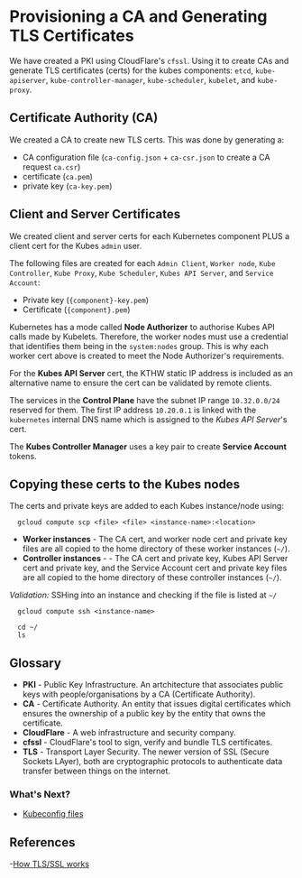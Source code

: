 # Provisioning a CA and Generating TLS Certificates

We have created a PKI using CloudFlare's `cfssl`. Using it to create CAs and generate TLS certificates (certs) for the kubes components: `etcd`, `kube-apiserver`, `kube-controller-manager`, `kube-scheduler`, `kubelet`, and `kube-proxy`.

## Certificate Authority (CA)

We created a CA to create new TLS certs. This was done by generating a:
- CA configuration file (`ca-config.json` + `ca-csr.json` to create a CA request `ca.csr`)
- certificate (`ca.pem`)
- private key (`ca-key.pem`)

## Client and Server Certificates

We created client and server certs for each Kubernetes component PLUS a client cert for the Kubes `admin` user.

The following files are created for each `Admin Client`, `Worker node`, `Kube Controller`, `Kube Proxy`, `Kube Scheduler`, `Kubes API Server`, and `Service Account`:
- Private key (`{component}-key.pem`)
- Certificate (`{component}.pem`)

Kubernetes has a mode called **Node Authorizer** to authorise Kubes API calls made by Kubelets. Therefore, the worker nodes must use a credential that identifies them being in the `system:nodes` group. This is why each worker cert above is created to meet the Node Authorizer's requirements.

For the **Kubes API Server** cert, the KTHW static IP address is included as an alternative name to ensure the cert can be validated by remote clients.

The services in the **Control Plane** have the subnet IP range `10.32.0.0/24` reserved for them. The first IP address `10.20.0.1` is linked with the `kubernetes` internal DNS name which is assigned to the _Kubes API Server_'s cert.

The **Kubes Controller Manager** uses a key pair to create **Service Account** tokens.

## Copying these certs to the Kubes nodes

The certs and private keys are added to each Kubes instance/node using:
```
  gcloud compute scp <file> <file> <instance-name>:<location>
```

- **Worker instances** - The CA cert, and worker node cert and private key files are all copied to the home directory of these worker instances (`~/`).
- **Controller instances** - - The CA cert and private key, Kubes API Server cert and private key, and the Service Account cert and private key files are all copied to the home directory of these controller instances (`~/`).

_Validation:_
SSHing into an instance and checking if the file is listed at `~/`
```
  gcloud compute ssh <instance-name>

  cd ~/
  ls
```

## Glossary

- **PKI** - Public Key Infrastructure. An artchitecture that associates public keys with people/organisations by a CA (Certificate Authority).
- **CA** - Certificate Authority. An entity that issues digital certificates which ensures the ownership of a public key by the entity that owns the certificate.
- **CloudFlare** - A web infrastructure and security company.
- **cfssl** - CloudFlare's tool to sign, verify and bundle TLS certificates.
- **TLS** - Transport Layer Security. The newer version of SSL (Secure Sockets LAyer), both are cryptographic protocols to authenticate data transfer between things on the internet.

### What's Next?
- [Kubeconfig files](/docs/kubes-configuration-files.md)

## References

-[How TLS/SSL works](https://github.com/gruntwork-io/private-tls-cert)